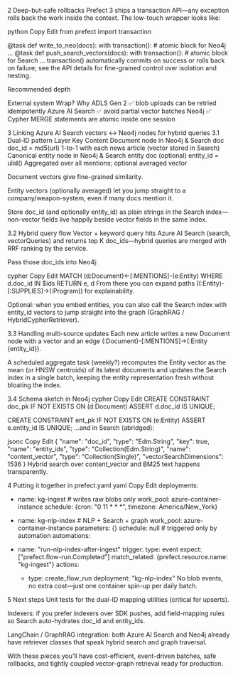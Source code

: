 2 Deep-but-safe rollbacks
Prefect 3 ships a transaction API—any exception rolls back the work inside the context. The low-touch wrapper looks like:

python
Copy
Edit
from prefect import transaction

@task
def write_to_neo(docs):
    with transaction():                      # atomic block for Neo4j
        ...
@task
def push_search_vectors(docs):
    with transaction():                      # atomic block for Search
        ...
transaction() automatically commits on success or rolls back on failure; see the API details for fine-grained control over isolation and nesting.

Recommended depth

External system	Wrap?	Why
ADLS Gen 2	✅	blob uploads can be retried idempotently
Azure AI Search	✅	avoid partial vector batches
Neo4j	✅	Cypher MERGE statements are atomic inside one session

3 Linking Azure AI Search vectors ↔ Neo4j nodes for hybrid queries
3.1 Dual-ID pattern
Layer	Key	Content
Document node in Neo4j & Search doc	doc_id = md5(url)	1-to-1 with each news article (vector stored in Search)
Canonical entity node in Neo4j & Search entity doc (optional)	entity_id = ulid()	Aggregated over all mentions; optional averaged vector

Document vectors give fine-grained similarity.

Entity vectors (optionally averaged) let you jump straight to a company/weapon-system, even if many docs mention it.

Store doc_id (and optionally entity_id) as plain strings in the Search index—non-vector fields live happily beside vector fields in the same index.

3.2 Hybrid query flow
Vector + keyword query hits Azure AI Search (search, vectorQueries) and returns top K doc_ids—hybrid queries are merged with RRF ranking by the service.

Pass those doc_ids into Neo4j:

cypher
Copy
Edit
MATCH (d:Document)<-[:MENTIONS]-(e:Entity)
WHERE d.doc_id IN $ids
RETURN e, d
From there you can expand paths ((:Entity)-[:SUPPLIES]->(:Program)) for explainability.

Optional: when you embed entities, you can also call the Search index with entity_id vectors to jump straight into the graph (GraphRAG / HybridCypherRetriever).

3.3 Handling multi-source updates
Each new article writes a new Document node with a vector and an edge (:Document)-[:MENTIONS]->(:Entity {entity_id}).

A scheduled aggregate task (weekly?) recomputes the Entity vector as the mean (or HNSW centroids) of its latest documents and updates the Search index in a single batch, keeping the entity representation fresh without bloating the index.

3.4 Schema sketch in Neo4j
cypher
Copy
Edit
CREATE CONSTRAINT doc_pk IF NOT EXISTS
ON (d:Document) ASSERT d.doc_id IS UNIQUE;

CREATE CONSTRAINT ent_pk IF NOT EXISTS
ON (e:Entity) ASSERT e.entity_id IS UNIQUE;
…and in Search (abridged):

jsonc
Copy
Edit
{
  "name": "doc_id", "type": "Edm.String", "key": true,
  "name": "entity_ids", "type": "Collection(Edm.String)",
  "name": "content_vector", "type": "Collection(Single)", "vectorSearchDimensions": 1536
}
Hybrid search over content_vector and BM25 text happens transparently.

4 Putting it together in prefect.yaml
yaml
Copy
Edit
deployments:
- name: kg-ingest           # writes raw blobs only
  work_pool: azure-container-instance
  schedule: {cron: "0 11 * * *", timezone: America/New_York}

- name: kg-nlp-index        # NLP + Search + graph
  work_pool: azure-container-instance
  parameters: {}
  schedule: null            # triggered only by automation
automations:
- name: "run-nlp-index-after-ingest"
  trigger:
    type: event
    expect: ["prefect.flow-run.Completed"]
    match_related: {prefect.resource.name: "kg-ingest"}
  actions:
  - type: create_flow_run
    deployment: "kg-nlp-index"
No blob events, no extra cost—just one container spin-up per daily batch.

5 Next steps
Unit tests for the dual-ID mapping utilities (critical for upserts).

Indexers: if you prefer indexers over SDK pushes, add field-mapping rules so Search auto-hydrates doc_id and entity_ids.

LangChain / GraphRAG integration: both Azure AI Search and Neo4j already have retriever classes that speak hybrid search and graph traversal.

With these pieces you’ll have cost-efficient, event-driven batches, safe rollbacks, and tightly coupled vector-graph retrieval ready for production.